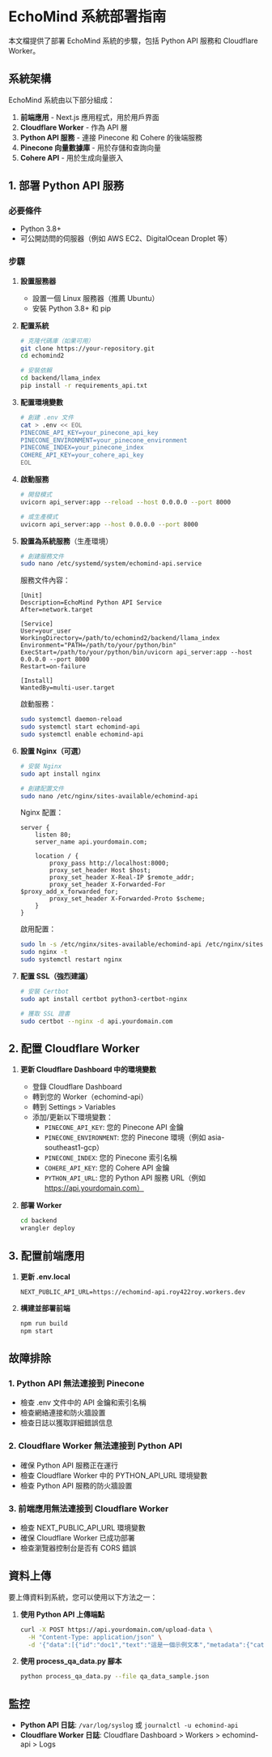# EchoMind 系統部署指南

本文檔提供了部署 EchoMind 系統的步驟，包括 Python API 服務和 Cloudflare Worker。

## 系統架構

EchoMind 系統由以下部分組成：

1. **前端應用** - Next.js 應用程式，用於用戶界面
2. **Cloudflare Worker** - 作為 API 層
3. **Python API 服務** - 連接 Pinecone 和 Cohere 的後端服務
4. **Pinecone 向量數據庫** - 用於存儲和查詢向量
5. **Cohere API** - 用於生成向量嵌入

## 1. 部署 Python API 服務

### 必要條件

- Python 3.8+
- 可公開訪問的伺服器（例如 AWS EC2、DigitalOcean Droplet 等）

### 步驟

1. **設置服務器**
   - 設置一個 Linux 服務器（推薦 Ubuntu）
   - 安裝 Python 3.8+ 和 pip

2. **配置系統**
   ```bash
   # 克隆代碼庫（如果可用）
   git clone https://your-repository.git
   cd echomind2

   # 安裝依賴
   cd backend/llama_index
   pip install -r requirements_api.txt
   ```

3. **配置環境變數**
   ```bash
   # 創建 .env 文件
   cat > .env << EOL
   PINECONE_API_KEY=your_pinecone_api_key
   PINECONE_ENVIRONMENT=your_pinecone_environment
   PINECONE_INDEX=your_pinecone_index
   COHERE_API_KEY=your_cohere_api_key
   EOL
   ```

4. **啟動服務**
   ```bash
   # 開發模式
   uvicorn api_server:app --reload --host 0.0.0.0 --port 8000

   # 或生產模式
   uvicorn api_server:app --host 0.0.0.0 --port 8000
   ```

5. **設置為系統服務**（生產環境）
   ```bash
   # 創建服務文件
   sudo nano /etc/systemd/system/echomind-api.service
   ```

   服務文件內容：
   ```
   [Unit]
   Description=EchoMind Python API Service
   After=network.target

   [Service]
   User=your_user
   WorkingDirectory=/path/to/echomind2/backend/llama_index
   Environment="PATH=/path/to/your/python/bin"
   ExecStart=/path/to/your/python/bin/uvicorn api_server:app --host 0.0.0.0 --port 8000
   Restart=on-failure

   [Install]
   WantedBy=multi-user.target
   ```

   啟動服務：
   ```bash
   sudo systemctl daemon-reload
   sudo systemctl start echomind-api
   sudo systemctl enable echomind-api
   ```

6. **設置 Nginx（可選）**
   ```bash
   # 安裝 Nginx
   sudo apt install nginx

   # 創建配置文件
   sudo nano /etc/nginx/sites-available/echomind-api
   ```

   Nginx 配置：
   ```
   server {
       listen 80;
       server_name api.yourdomain.com;

       location / {
           proxy_pass http://localhost:8000;
           proxy_set_header Host $host;
           proxy_set_header X-Real-IP $remote_addr;
           proxy_set_header X-Forwarded-For $proxy_add_x_forwarded_for;
           proxy_set_header X-Forwarded-Proto $scheme;
       }
   }
   ```

   啟用配置：
   ```bash
   sudo ln -s /etc/nginx/sites-available/echomind-api /etc/nginx/sites-enabled/
   sudo nginx -t
   sudo systemctl restart nginx
   ```

7. **配置 SSL（強烈建議）**
   ```bash
   # 安裝 Certbot
   sudo apt install certbot python3-certbot-nginx

   # 獲取 SSL 證書
   sudo certbot --nginx -d api.yourdomain.com
   ```

## 2. 配置 Cloudflare Worker

1. **更新 Cloudflare Dashboard 中的環境變數**
   - 登錄 Cloudflare Dashboard
   - 轉到您的 Worker（echomind-api）
   - 轉到 Settings > Variables
   - 添加/更新以下環境變數：
     - `PINECONE_API_KEY`: 您的 Pinecone API 金鑰
     - `PINECONE_ENVIRONMENT`: 您的 Pinecone 環境（例如 asia-southeast1-gcp）
     - `PINECONE_INDEX`: 您的 Pinecone 索引名稱
     - `COHERE_API_KEY`: 您的 Cohere API 金鑰
     - `PYTHON_API_URL`: 您的 Python API 服務 URL（例如 https://api.yourdomain.com）

2. **部署 Worker**
   ```bash
   cd backend
   wrangler deploy
   ```

## 3. 配置前端應用

1. **更新 .env.local**
   ```
   NEXT_PUBLIC_API_URL=https://echomind-api.roy422roy.workers.dev
   ```

2. **構建並部署前端**
   ```bash
   npm run build
   npm start
   ```

## 故障排除

### 1. Python API 無法連接到 Pinecone

- 檢查 .env 文件中的 API 金鑰和索引名稱
- 檢查網絡連接和防火牆設置
- 檢查日誌以獲取詳細錯誤信息

### 2. Cloudflare Worker 無法連接到 Python API

- 確保 Python API 服務正在運行
- 檢查 Cloudflare Worker 中的 PYTHON_API_URL 環境變數
- 檢查 Python API 服務的防火牆設置

### 3. 前端應用無法連接到 Cloudflare Worker

- 檢查 NEXT_PUBLIC_API_URL 環境變數
- 確保 Cloudflare Worker 已成功部署
- 檢查瀏覽器控制台是否有 CORS 錯誤

## 資料上傳

要上傳資料到系統，您可以使用以下方法之一：

1. **使用 Python API 上傳端點**
   ```bash
   curl -X POST https://api.yourdomain.com/upload-data \
     -H "Content-Type: application/json" \
     -d '{"data":[{"id":"doc1","text":"這是一個示例文本","metadata":{"category":"範例","importance":0.8}}]}'
   ```

2. **使用 process_qa_data.py 腳本**
   ```bash
   python process_qa_data.py --file qa_data_sample.json
   ```

## 監控

- **Python API 日誌**: `/var/log/syslog` 或 `journalctl -u echomind-api`
- **Cloudflare Worker 日誌**: Cloudflare Dashboard > Workers > echomind-api > Logs
 